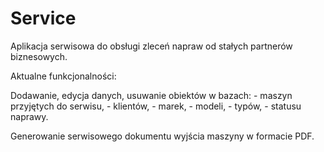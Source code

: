 # Service
Aplikacja serwisowa do obsługi zleceń napraw od stałych partnerów biznesowych.

Aktualne funkcjonalności:

Dodawanie, edycja danych, usuwanie obiektów w bazach:
    - maszyn przyjętych do serwisu,
    - klientów,
    - marek,
    - modeli,
    - typów,
    - statusu naprawy.

Generowanie serwisowego dokumentu wyjścia maszyny w formacie PDF.